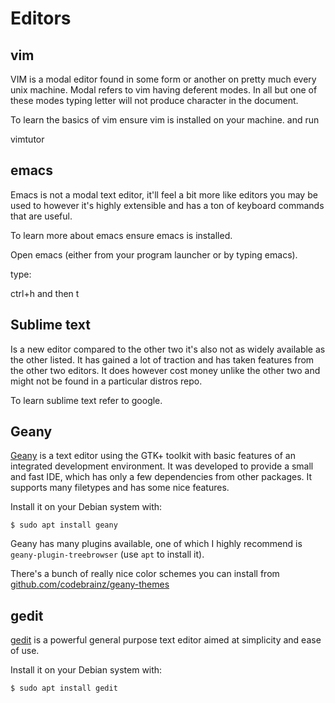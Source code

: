 # Editors

## vim

VIM is a modal editor found in some form or another on pretty much every unix machine. Modal refers to vim having deferent modes.  In all but one of these modes typing letter will not produce character in the document.

To learn the basics of vim ensure vim is installed on your machine. and run

vimtutor

## emacs

Emacs is not a modal text editor, it'll feel a bit more like editors you may be used to however it's highly extensible and has a ton of keyboard commands that are useful.

To learn more about emacs ensure emacs is installed.

Open emacs (either from your program launcher or by typing emacs).

type:

ctrl+h  and then t

## Sublime text

Is a new editor compared to the other two it's also not as widely available as the other listed. It has gained a lot of traction and has taken features from the other two editors.  It does however cost money unlike the other two and might not be found in a particular distros repo.

To learn sublime text refer to google.


## Geany ##

[Geany](http://www.geany.org/) is a text editor using the GTK+ toolkit with basic features of an integrated development environment. It was developed to provide a small and fast IDE, which has only a few dependencies from other packages. It supports many filetypes and has some nice features.

Install it on your Debian system with:

    $ sudo apt install geany

Geany has many plugins available, one of which I highly recommend is `geany-plugin-treebrowser` (use `apt` to install it).

There's a bunch of really nice color schemes you can install from [github.com/codebrainz/geany-themes](https://github.com/codebrainz/geany-themes)


## gedit ##

[gedit](https://wiki.gnome.org/Apps/Gedit) is a powerful general purpose text editor aimed at simplicity and ease of use.

Install it on your Debian system with:

    $ sudo apt install gedit
